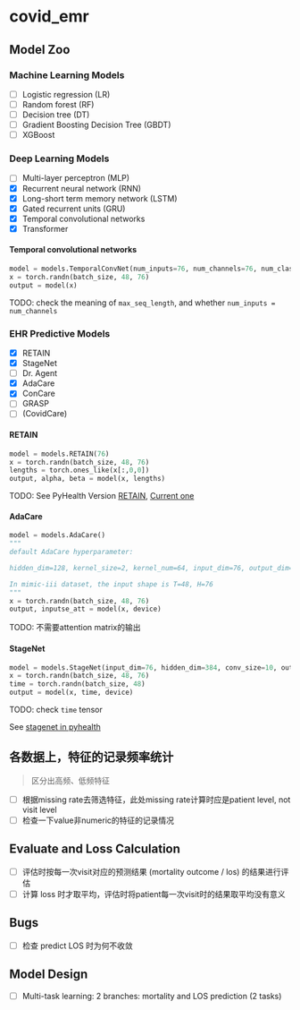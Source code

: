 # covid_emr

## Model Zoo

### Machine Learning Models

- [ ] Logistic regression (LR)
- [ ] Random forest (RF)
- [ ] Decision tree (DT)
- [ ] Gradient Boosting Decision Tree (GBDT)
- [ ] XGBoost

### Deep Learning Models

- [ ] Multi-layer perceptron (MLP)
- [x] Recurrent neural network (RNN)
- [x] Long-short term memory network (LSTM)
- [x] Gated recurrent units (GRU)
- [x] Temporal convolutional networks
- [x] Transformer

#### Temporal convolutional networks

```python
model = models.TemporalConvNet(num_inputs=76, num_channels=76, num_classes=1, max_seq_length=48)
x = torch.randn(batch_size, 48, 76)
output = model(x)
```

TODO: check the meaning of `max_seq_length`, and whether `num_inputs = num_channels`

### EHR Predictive Models

- [x] RETAIN
- [x] StageNet
- [ ] Dr. Agent
- [x] AdaCare
- [x] ConCare
- [ ] GRASP
- [ ] (CovidCare)

#### RETAIN

```python
model = models.RETAIN(76)
x = torch.randn(batch_size, 48, 76)
lengths = torch.ones_like(x[:,0,0])
output, alpha, beta = model(x, lengths)
```

TODO: See PyHealth Version [RETAIN](https://github.com/zzachw/PyHealth/blob/master/pyhealth/models/sequence/retain.py), [Current one](https://github.com/ast0414/pytorch-retain/blob/master/retain.py)

#### AdaCare

```python
model = models.AdaCare()
"""
default AdaCare hyperparameter:

hidden_dim=128, kernel_size=2, kernel_num=64, input_dim=76, output_dim=1, dropout=0.5, r_v=4, r_c=4, activation='sigmoid', device='cuda')

In mimic-iii dataset, the input shape is T=48, H=76
"""
x = torch.randn(batch_size, 48, 76)
output, inputse_att = model(x, device)
```

TODO: 不需要attention matrix的输出

#### StageNet

```python
model = models.StageNet(input_dim=76, hidden_dim=384, conv_size=10, output_dim=1, levels=3, dropconnect=0.5, dropout=0.5, dropres=0.3)
x = torch.randn(batch_size, 48, 76)
time = torch.randn(batch_size, 48)
output = model(x, time, device)
```

TODO: check `time` tensor

See [stagenet in pyhealth](https://github.com/zzachw/PyHealth/blob/master/pyhealth/models/sequence/stagenet.py)

## 各数据上，特征的记录频率统计

> 区分出高频、低频特征

- [ ] 根据missing rate去筛选特征，此处missing rate计算时应是patient level, not visit level
- [ ] 检查一下value非numeric的特征的记录情况

## Evaluate and Loss Calculation

- [ ] 评估时按每一次visit对应的预测结果 (mortality outcome / los) 的结果进行评估
- [ ] 计算 loss 时才取平均，评估时将patient每一次visit时的结果取平均没有意义

## Bugs

- [ ] 检查 predict LOS 时为何不收敛

## Model Design

- [ ] Multi-task learning: 2 branches: mortality and LOS prediction (2 tasks)
